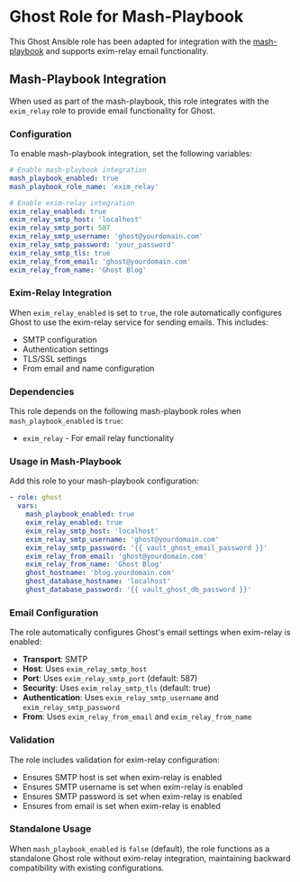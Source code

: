 # Ghost Role for Mash-Playbook

This Ghost Ansible role has been adapted for integration with the [mash-playbook](https://github.com/mother-of-all-self-hosting/mash-playbook) and supports exim-relay email functionality.

## Mash-Playbook Integration

When used as part of the mash-playbook, this role integrates with the `exim_relay` role to provide email functionality for Ghost.

### Configuration

To enable mash-playbook integration, set the following variables:

```yaml
# Enable mash-playbook integration
mash_playbook_enabled: true
mash_playbook_role_name: 'exim_relay'

# Enable exim-relay integration
exim_relay_enabled: true
exim_relay_smtp_host: 'localhost'
exim_relay_smtp_port: 587
exim_relay_smtp_username: 'ghost@yourdomain.com'
exim_relay_smtp_password: 'your_password'
exim_relay_smtp_tls: true
exim_relay_from_email: 'ghost@yourdomain.com'
exim_relay_from_name: 'Ghost Blog'
```

### Exim-Relay Integration

When `exim_relay_enabled` is set to `true`, the role automatically configures Ghost to use the exim-relay service for sending emails. This includes:

- SMTP configuration
- Authentication settings
- TLS/SSL settings
- From email and name configuration

### Dependencies

This role depends on the following mash-playbook roles when `mash_playbook_enabled` is `true`:

- `exim_relay` - For email relay functionality

### Usage in Mash-Playbook

Add this role to your mash-playbook configuration:

```yaml
- role: ghost
  vars:
    mash_playbook_enabled: true
    exim_relay_enabled: true
    exim_relay_smtp_host: 'localhost'
    exim_relay_smtp_username: 'ghost@yourdomain.com'
    exim_relay_smtp_password: '{{ vault_ghost_email_password }}'
    exim_relay_from_email: 'ghost@yourdomain.com'
    exim_relay_from_name: 'Ghost Blog'
    ghost_hostname: 'blog.yourdomain.com'
    ghost_database_hostname: 'localhost'
    ghost_database_password: '{{ vault_ghost_db_password }}'
```

### Email Configuration

The role automatically configures Ghost's email settings when exim-relay is enabled:

- **Transport**: SMTP
- **Host**: Uses `exim_relay_smtp_host`
- **Port**: Uses `exim_relay_smtp_port` (default: 587)
- **Security**: Uses `exim_relay_smtp_tls` (default: true)
- **Authentication**: Uses `exim_relay_smtp_username` and `exim_relay_smtp_password`
- **From**: Uses `exim_relay_from_email` and `exim_relay_from_name`

### Validation

The role includes validation for exim-relay configuration:

- Ensures SMTP host is set when exim-relay is enabled
- Ensures SMTP username is set when exim-relay is enabled
- Ensures SMTP password is set when exim-relay is enabled
- Ensures from email is set when exim-relay is enabled

### Standalone Usage

When `mash_playbook_enabled` is `false` (default), the role functions as a standalone Ghost role without exim-relay integration, maintaining backward compatibility with existing configurations.
